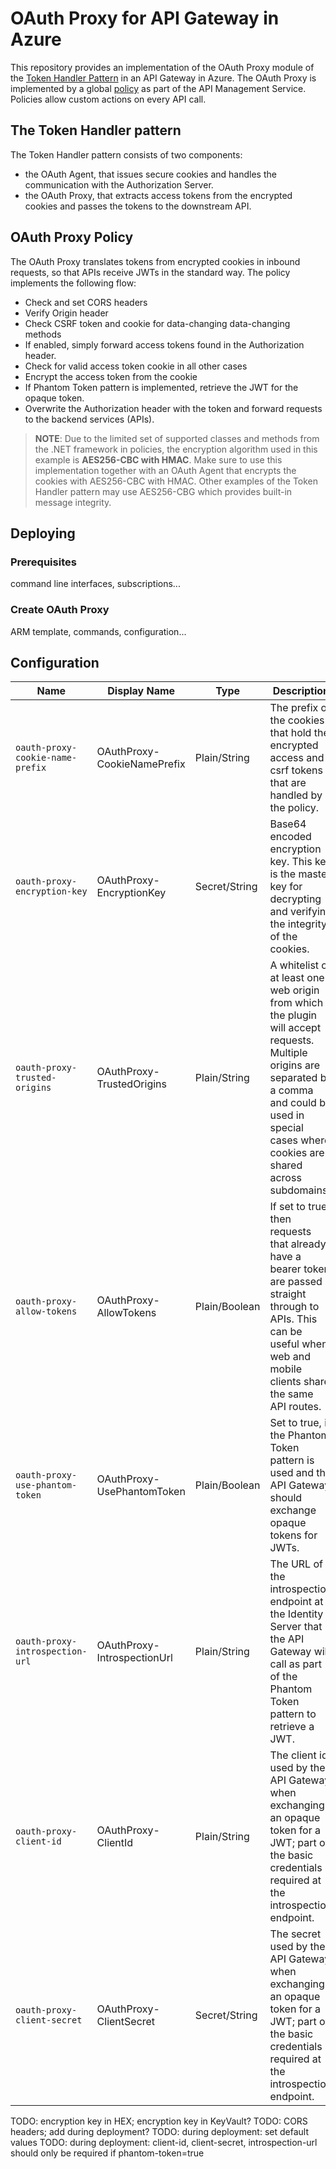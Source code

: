 # OAuth Proxy for API Gateway in Azure
This repository provides an implementation of the OAuth Proxy module of the [Token Handler Pattern](https://curity.io/resources/learn/the-token-handler-pattern/) in an API Gateway in Azure. The OAuth Proxy is implemented by a global [policy](https://docs.microsoft.com/en-us/azure/api-management/api-management-howto-policies) as part of the API Management Service. Policies allow custom actions on every API call.

## The Token Handler pattern
The Token Handler pattern consists of two components:

* the OAuth Agent, that issues secure cookies and handles the communication with the Authorization Server.
* the OAuth Proxy, that extracts access tokens from the encrypted cookies and passes the tokens to the downstream API.

## OAuth Proxy Policy
The OAuth Proxy translates tokens from encrypted cookies in inbound requests, so that APIs receive JWTs in the standard way.
The policy implements the following flow:

* Check and set CORS headers
* Verify Origin header
* Check CSRF token and cookie for data-changing data-changing methods
* If enabled, simply forward access tokens found in the Authorization header.
* Check for valid access token cookie in all other cases
* Encrypt the access token from the cookie
* If Phantom Token pattern is implemented, retrieve the JWT for the opaque token.
* Overwrite the Authorization header with the token and forward requests to the backend services (APIs).

> **NOTE**: Due to the limited set of supported classes and methods from the .NET framework in policies, the encryption algorithm used in this example is **AES256-CBC with HMAC**. Make sure to use this implementation together with an OAuth Agent that encrypts the cookies with AES256-CBC with HMAC. Other examples of the Token Handler pattern may use AES256-CBG which provides built-in message integrity.

## Deploying

### Prerequisites
command line interfaces, subscriptions...

### Create OAuth Proxy
ARM template, commands, configuration...

## Configuration
| Name | Display Name | Type | Description |
|------|--------------|------|-------------|
| `oauth-proxy-cookie-name-prefix` | OAuthProxy-CookieNamePrefix | Plain/String | The prefix of the cookies that hold the encrypted access and csrf tokens that are handled by the policy. |
| `oauth-proxy-encryption-key` | OAuthProxy-EncryptionKey | Secret/String | Base64 encoded encryption key. This key is the master key for decrypting and verifying the integrity of the cookies. |
| `oauth-proxy-trusted-origins` | OAuthProxy-TrustedOrigins | Plain/String | A whitelist of at least one web origin from which the plugin will accept requests. Multiple origins are separated by a comma and could be used in special cases where cookies are shared across subdomains. |
| `oauth-proxy-allow-tokens` | OAuthProxy-AllowTokens | Plain/Boolean | If set to true, then requests that already have a bearer token are passed straight through to APIs. This can be useful when web and mobile clients share the same API routes. |
| `oauth-proxy-use-phantom-token` | OAuthProxy-UsePhantomToken | Plain/Boolean | Set to true, if the Phantom Token pattern is used and the API Gateway should exchange opaque tokens for JWTs. |
| `oauth-proxy-introspection-url` | OAuthProxy-IntrospectionUrl | Plain/String | The URL of the introspection endpoint at the Identity Server that the API Gateway will call as part of the Phantom Token pattern to retrieve a JWT.
| `oauth-proxy-client-id` | OAuthProxy-ClientId | Plain/String | The client id used by the API Gateway when exchanging an opaque token for a JWT; part of the basic credentials required at the introspection endpoint. |
| `oauth-proxy-client-secret` | OAuthProxy-ClientSecret | Secret/String | The secret used by the API Gateway when exchanging an opaque token for a JWT; part of the basic credentials required at the introspection endpoint. |

TODO: encryption key in HEX; encryption key in KeyVault?
TODO: CORS headers; add during deployment?
TODO: during deployment: set default values
TODO: during deployment: client-id, client-secret, introspection-url should only be required if phantom-token=true
